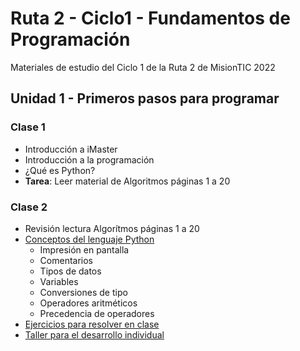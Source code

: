 # Ruta 2 - Ciclo1 - Fundamentos de Programación
Materiales de estudio del Ciclo 1 de la Ruta 2 de MisionTIC 2022

## Unidad 1 - Primeros pasos para programar 
### Clase 1
* Introducción a iMaster
* Introducción a la programación
* ¿Qué es Python?
* **Tarea**: Leer material de Algoritmos páginas 1 a 20

### Clase 2
* Revisión lectura Algorítmos páginas 1 a 20
* [Conceptos del lenguaje Python](clase02/conceptos_lenguaje.ipynb)
  * Impresión en pantalla
  * Comentarios
  * Tipos de datos
  * Variables
  * Conversiones de tipo
  * Operadores aritméticos
  * Precedencia de operadores
* [Ejercicios para resolver en clase](clase02/ejercicios.md)
* [Taller para el desarrollo individual](clase02/taller.md)